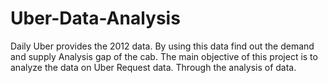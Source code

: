 # Uber-Data-Analysis
Daily Uber provides the 2012 data. By using this data find out the demand and supply Analysis gap of the cab. The main objective of this project is to analyze the data on Uber Request data. Through the analysis of data.
